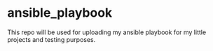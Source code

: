 # ansible_playbook
This repo will be used for uploading my ansible playbook for my little projects and testing purposes.
